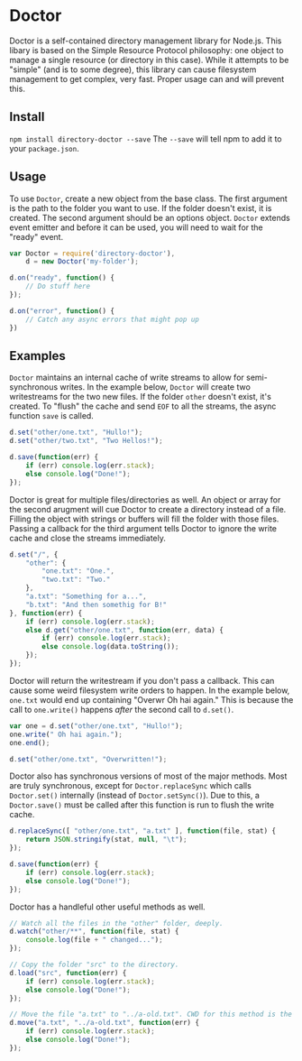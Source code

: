 # Doctor

Doctor is a self-contained directory management library for Node.js. This libary is based on the Simple Resource Protocol philosophy: one object to manage a single resource (or directory in this case). While it attempts to be "simple" (and is to some degree), this library can cause filesystem management to get complex, very fast. Proper usage can and will prevent this.

## Install

`npm install directory-doctor --save`
The `--save` will tell npm to add it to your `package.json`.

## Usage

To use `Doctor`, create a new object from the base class. The first argument is the path to the folder you want to use. If the folder doesn't exist, it is created. The second argument should be an options object. `Doctor` extends event emitter and before it can be used, you will need to wait for the "ready" event.

```js
var Doctor = require('directory-doctor'),
	d = new Doctor('my-folder');

d.on("ready", function() {
	// Do stuff here
});

d.on("error", function() {
	// Catch any async errors that might pop up
})
```

## Examples

`Doctor` maintains an internal cache of write streams to allow for semi-synchronous writes. In the example below, `Doctor` will create two writestreams for the two new files. If the folder `other` doesn't exist, it's created. To "flush" the cache and send `EOF` to all the streams, the async function `save` is called.

```js
d.set("other/one.txt", "Hullo!");
d.set("other/two.txt", "Two Hellos!");

d.save(function(err) {
	if (err) console.log(err.stack);
	else console.log("Done!");
});
```

Doctor is great for multiple files/directories as well. An object or array for the second arugment will cue Doctor to create a directory instead of a file. Filling the object with strings or buffers will fill the folder with those files. Passing a callback for the third argument tells Doctor to ignore the write cache and close the streams immediately.

```js
d.set("/", {
	"other": {
		"one.txt": "One.",
		"two.txt": "Two."
	},
	"a.txt": "Something for a...",
	"b.txt": "And then somethig for B!"
}, function(err) {
	if (err) console.log(err.stack);
	else d.get("other/one.txt", function(err, data) {
		if (err) console.log(err.stack);
		else console.log(data.toString());
	});
});
```

Doctor will return the writestream if you don't pass a callback. This can cause some weird filesystem write orders to happen. In the example below, `one.txt` would end up containing "Overwr Oh hai again." This is because the call to `one.write()` happens *after* the second call to `d.set()`.

```js
var one = d.set("other/one.txt", "Hullo!");
one.write(" Oh hai again.");
one.end();

d.set("other/one.txt", "Overwritten!");
```

Doctor also has synchronous versions of most of the major methods. Most are truly synchronous, except for `Doctor.replaceSync` which calls `Doctor.set()` internally (instead of `Doctor.setSync()`). Due to this, a `Doctor.save()` must be called after this function is run to flush the write cache.

```js
d.replaceSync([ "other/one.txt", "a.txt" ], function(file, stat) {
	return JSON.stringify(stat, null, "\t");
});

d.save(function(err) {
	if (err) console.log(err.stack);
	else console.log("Done!");
});
```

Doctor has a handleful other useful methods as well.

```js
// Watch all the files in the "other" folder, deeply.
d.watch("other/**", function(file, stat) {
	console.log(file + " changed...");
});

// Copy the folder "src" to the directory.
d.load("src", function(err) {
	if (err) console.log(err.stack);
	else console.log("Done!");
});

// Move the file "a.txt" to "../a-old.txt". CWD for this method is the `Doctor` object's location.
d.move("a.txt", "../a-old.txt", function(err) {
	if (err) console.log(err.stack);
	else console.log("Done!");
});
```